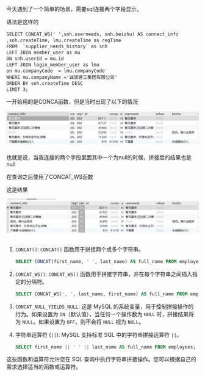 今天遇到了一个简单的场景，需要sql连接两个字段显示。

语法是这样的

```mysql
SELECT CONCAT_WS(' ',snh.userneeds, snh.beizhu) AS connect_info  ,snh.createTime, lmu.createTime as regTime
FROM  `supplier_needs_history` as snh
LEFT JOIN member_user as mu
ON snh.userId = mu.id
LEFT JOIN login_member_user as lmu
on mu.companyCode  = lmu.companyCode
WHERE mu.companyName ='诚润建工集团有限公司'
ORDER BY snh.createTime DESC
LIMIT 3;
```

一开始用的是CONCA函数，但是当时出现了以下的情况

![3fd146fb62442730cca16bc014011f6](./assets/mysql%E7%9A%84%E8%BF%9E%E6%8E%A5%E5%87%BD%E6%95%B0/3fd146fb62442730cca16bc014011f6.png)

也就是说，当我连接的两个字段里面其中一个为null的时候，拼接后的结果也是null

在查询之后使用了CONCAT_WS函数

这是结果

![d1b107f7bf219f8976f198856647cf1](./assets/mysql%E7%9A%84%E8%BF%9E%E6%8E%A5%E5%87%BD%E6%95%B0/d1b107f7bf219f8976f198856647cf1.png)



1. `CONCAT()`: `CONCAT()` 函数用于拼接两个或多个字符串。
   
   ```sql
   SELECT CONCAT(first_name, ' ', last_name) AS full_name FROM employees;
   ```
   
2. `CONCAT_WS()`: `CONCAT_WS()` 函数用于拼接字符串，并在每个字符串之间插入指定的分隔符。
   
   ```sql
   SELECT CONCAT_WS(', ', last_name, first_name) AS full_name FROM employees;
   ```
   
3. `CONCAT_NULL_YIELDS_NULL`: 这是 MySQL 的系统变量，用于控制拼接操作的行为。如果设置为 `ON`（默认值），当任何一个操作数为 `NULL` 时，拼接结果将为 `NULL`。如果设置为 `OFF`，则不会将 `NULL` 视为 `NULL`。
   
4. 字符串运算符 (`||`): MySQL 支持标准 SQL 中的字符串拼接运算符 `||`。
   ```sql
   SELECT first_name || ' ' || last_name AS full_name FROM employees;
   ```

这些函数和运算符允许您在 SQL 查询中执行字符串拼接操作。您可以根据自己的需求选择适当的函数或运算符。